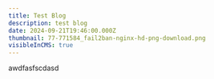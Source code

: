 ```yaml
---
title: Test Blog
description: test blog
date: 2024-09-21T19:46:00.000Z
thumbnail: 77-771584_fail2ban-nginx-hd-png-download.png
visibleInCMS: true
---
```

awdfasfscdasd

